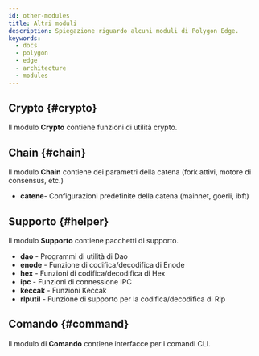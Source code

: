 ```yaml
---
id: other-modules
title: Altri moduli
description: Spiegazione riguardo alcuni moduli di Polygon Edge.
keywords:
  - docs
  - polygon
  - edge
  - architecture
  - modules
---
```


## Crypto {#crypto}

Il modulo **Crypto** contiene funzioni di utilità crypto.

## Chain {#chain}

Il modulo **Chain** contiene dei parametri della catena (fork attivi, motore di consensus, etc.)

* **catene**- Configurazioni predefinite della catena (mainnet, goerli, ibft)

## Supporto {#helper}

Il modulo **Supporto** contiene pacchetti di supporto.

* **dao** - Programmi di utilità di Dao
* **enode** - Funzione di codifica/decodifica di Enode
* **hex** - Funzioni di codifica/decodifica di Hex
* **ipc** - Funzioni di connessione IPC
* **keccak** - Funzioni Keccak
* **rlputil** - Funzione di supporto per la codifica/decodifica di Rlp

## Comando {#command}

Il modulo di **Comando** contiene interfacce per i comandi CLI.
